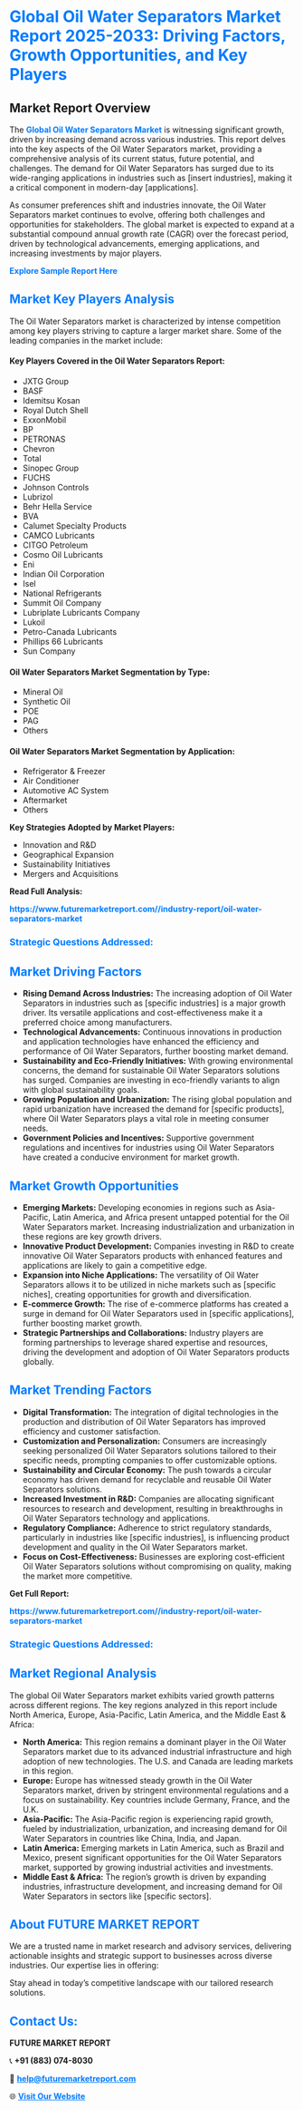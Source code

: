 <h1 style="color: #007BFF;">Global Oil Water Separators Market Report 2025-2033: Driving Factors, Growth Opportunities, and Key Players</h1>

<section id="overview">
<h2>Market Report Overview</h2>
<p>The <a href="https://www.futuremarketreport.com//industry-report/oil-water-separators-market" style="color: #007BFF; text-decoration: none;"><strong>Global Oil Water Separators Market</strong></a> is witnessing significant growth, driven by increasing demand across various industries. This report delves into the key aspects of the Oil Water Separators market, providing a comprehensive analysis of its current status, future potential, and challenges. The demand for Oil Water Separators has surged due to its wide-ranging applications in industries such as [insert industries], making it a critical component in modern-day [applications].</p>
<p>As consumer preferences shift and industries innovate, the Oil Water Separators market continues to evolve, offering both challenges and opportunities for stakeholders. The global market is expected to expand at a substantial compound annual growth rate (CAGR) over the forecast period, driven by technological advancements, emerging applications, and increasing investments by major players.</p>
</section>

<section id="overview">
<p><a href="https://www.futuremarketreport.com//request-sample/reportId=57472" style="color: #007BFF; text-decoration: none;"><strong>Explore Sample Report Here</strong></a></p>
</section>

<section id="key-players">
<h2 style="color: #007BFF;">Market Key Players Analysis</h2>
<p>The Oil Water Separators market is characterized by intense competition among key players striving to capture a larger market share. Some of the leading companies in the market include:</p>
<h4>Key Players Covered in the Oil Water Separators Report:</h4>
<ul><li>JXTG Group</li><li>BASF</li><li>Idemitsu Kosan</li><li>Royal Dutch Shell</li><li>ExxonMobil</li><li>BP</li><li>PETRONAS</li><li>Chevron</li><li>Total</li><li>Sinopec Group</li><li>FUCHS</li><li>Johnson Controls</li><li>Lubrizol</li><li>Behr Hella Service</li><li>BVA</li><li>Calumet Specialty Products</li><li>CAMCO Lubricants</li><li>CITGO Petroleum</li><li>Cosmo Oil Lubricants</li><li>Eni</li><li>Indian Oil Corporation</li><li>Isel</li><li>National Refrigerants</li><li>Summit Oil Company</li><li>Lubriplate Lubricants Company</li><li>Lukoil</li><li>Petro-Canada Lubricants</li><li>Phillips 66 Lubricants</li><li>Sun Company</li></ul>
<h4>Oil Water Separators Market Segmentation by Type:</h4>
<ul><li>Mineral Oil</li><li>Synthetic Oil</li><li>POE</li><li>PAG</li><li>Others</li></ul>

<h4>Oil Water Separators Market Segmentation by Application:</h4>
<ul><li>Refrigerator &amp; Freezer</li><li>Air Conditioner</li><li>Automotive AC System</li><li>Aftermarket</li><li>Others</li></ul>
<p><strong>Key Strategies Adopted by Market Players:</strong></p>
<ul>
<li>Innovation and R&D</li>
<li>Geographical Expansion</li>
<li>Sustainability Initiatives</li>
<li>Mergers and Acquisitions</li>
</ul>
</section>

<section>
<p><strong>Read Full Analysis: </strong></p><a href="https://www.futuremarketreport.com//industry-report/oil-water-separators-market" style="color: #007BFF; text-decoration: none;"><strong>https://www.futuremarketreport.com//industry-report/oil-water-separators-market</strong></a>
<h3 style="color: #007BFF;">Strategic Questions Addressed:</h3>
</section>

<section id="driving-factors">
<h2 style="color: #007BFF;">Market Driving Factors</h2>
<ul>
<li><strong>Rising Demand Across Industries:</strong> The increasing adoption of Oil Water Separators in industries such as [specific industries] is a major growth driver. Its versatile applications and cost-effectiveness make it a preferred choice among manufacturers.</li>
<li><strong>Technological Advancements:</strong> Continuous innovations in production and application technologies have enhanced the efficiency and performance of Oil Water Separators, further boosting market demand.</li>
<li><strong>Sustainability and Eco-Friendly Initiatives:</strong> With growing environmental concerns, the demand for sustainable Oil Water Separators solutions has surged. Companies are investing in eco-friendly variants to align with global sustainability goals.</li>
<li><strong>Growing Population and Urbanization:</strong> The rising global population and rapid urbanization have increased the demand for [specific products], where Oil Water Separators plays a vital role in meeting consumer needs.</li>
<li><strong>Government Policies and Incentives:</strong> Supportive government regulations and incentives for industries using Oil Water Separators have created a conducive environment for market growth.</li>
</ul>
</section>

<section id="growth-opportunities">
<h2 style="color: #007BFF;">Market Growth Opportunities</h2>
<ul>
<li><strong>Emerging Markets:</strong> Developing economies in regions such as Asia-Pacific, Latin America, and Africa present untapped potential for the Oil Water Separators market. Increasing industrialization and urbanization in these regions are key growth drivers.</li>
<li><strong>Innovative Product Development:</strong> Companies investing in R&D to create innovative Oil Water Separators products with enhanced features and applications are likely to gain a competitive edge.</li>
<li><strong>Expansion into Niche Applications:</strong> The versatility of Oil Water Separators allows it to be utilized in niche markets such as [specific niches], creating opportunities for growth and diversification.</li>
<li><strong>E-commerce Growth:</strong> The rise of e-commerce platforms has created a surge in demand for Oil Water Separators used in [specific applications], further boosting market growth.</li>
<li><strong>Strategic Partnerships and Collaborations:</strong> Industry players are forming partnerships to leverage shared expertise and resources, driving the development and adoption of Oil Water Separators products globally.</li>
</ul>
</section>

<section id="trending-factors">
<h2 style="color: #007BFF;">Market Trending Factors</h2>
<ul>
<li><strong>Digital Transformation:</strong> The integration of digital technologies in the production and distribution of Oil Water Separators has improved efficiency and customer satisfaction.</li>
<li><strong>Customization and Personalization:</strong> Consumers are increasingly seeking personalized Oil Water Separators solutions tailored to their specific needs, prompting companies to offer customizable options.</li>
<li><strong>Sustainability and Circular Economy:</strong> The push towards a circular economy has driven demand for recyclable and reusable Oil Water Separators solutions.</li>
<li><strong>Increased Investment in R&D:</strong> Companies are allocating significant resources to research and development, resulting in breakthroughs in Oil Water Separators technology and applications.</li>
<li><strong>Regulatory Compliance:</strong> Adherence to strict regulatory standards, particularly in industries like [specific industries], is influencing product development and quality in the Oil Water Separators market.</li>
<li><strong>Focus on Cost-Effectiveness:</strong> Businesses are exploring cost-efficient Oil Water Separators solutions without compromising on quality, making the market more competitive.</li>
</ul>
</section>

<section>
<p><strong>Get Full Report: </strong></p><a href="https://www.futuremarketreport.com//industry-report/oil-water-separators-market" style="color: #007BFF; text-decoration: none;"><strong>https://www.futuremarketreport.com//industry-report/oil-water-separators-market</strong></a>
<h3 style="color: #007BFF;">Strategic Questions Addressed:</h3>
</section>


<section id="regional-analysis">
<h2 style="color: #007BFF;">Market Regional Analysis</h2>
<p>The global Oil Water Separators market exhibits varied growth patterns across different regions. The key regions analyzed in this report include North America, Europe, Asia-Pacific, Latin America, and the Middle East & Africa:</p>
<ul>
<li><strong>North America:</strong> This region remains a dominant player in the Oil Water Separators market due to its advanced industrial infrastructure and high adoption of new technologies. The U.S. and Canada are leading markets in this region.</li>
<li><strong>Europe:</strong> Europe has witnessed steady growth in the Oil Water Separators market, driven by stringent environmental regulations and a focus on sustainability. Key countries include Germany, France, and the U.K.</li>
<li><strong>Asia-Pacific:</strong> The Asia-Pacific region is experiencing rapid growth, fueled by industrialization, urbanization, and increasing demand for Oil Water Separators in countries like China, India, and Japan.</li>
<li><strong>Latin America:</strong> Emerging markets in Latin America, such as Brazil and Mexico, present significant opportunities for the Oil Water Separators market, supported by growing industrial activities and investments.</li>
<li><strong>Middle East & Africa:</strong> The region’s growth is driven by expanding industries, infrastructure development, and increasing demand for Oil Water Separators in sectors like [specific sectors].</li>
</ul>
</section>

<footer>
<h2 style="color: #007BFF;">About FUTURE MARKET REPORT</h2>
<p>We are a trusted name in market research and advisory services, delivering actionable insights and strategic support to businesses across diverse industries. Our expertise lies in offering:</p>

<p>Stay ahead in today’s competitive landscape with our tailored research solutions.</p>

<h2 style="color: #007BFF;">Contact Us:</h2>
<p><strong>FUTURE MARKET REPORT</strong></p>
<p>📞 <strong>+91 (883) 074-8030</strong></p>
<p>📧 <strong><a href="mailto:help@futuremarketreport.com" style="color: #007BFF;">help@futuremarketreport.com</a></strong></p>
<p>🌐 <strong><a href="https://www.futuremarketreport.com/" style="color: #007BFF;">Visit Our Website</a></strong></p>
</footer>